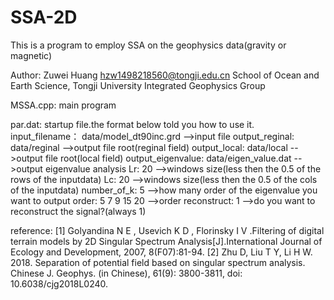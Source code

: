 # SSA-2D
This is a program to employ SSA on the geophysics data(gravity or magnetic)

Author:
Zuwei Huang
hzw1498218560@tongji.edu.cn
School of Ocean and Earth Science, Tongji University
Integrated Geophysics Group

MSSA.cpp: main program

par.dat: startup file.the format below told you how to use it.
input_filename： data/model_dt90inc.grd -->input file
output_reginal: data/reginal -->output file root(reginal field)
output_local: data/local -->output file root(local field)
output_eigenvalue: data/eigen_value.dat -->output eigenvalue analysis
Lr: 20 -->windows size(less then the 0.5 of the rows of the inputdata)
Lc: 20 -->windows size(less then the 0.5 of the cols of the inputdata)
number_of_k: 5 -->how many order of the eigenvalue you want to output
order: 5 7 9 15 20 -->order
reconstruct: 1 -->do you want to reconstruct the signal?(always 1)

reference:
[1] Golyandina N E , Usevich K D , Florinsky I V .Filtering of digital terrain models by 2D Singular Spectrum Analysis[J].International Journal of Ecology and Development, 2007, 8(F07):81-94.
[2] Zhu D, Liu T Y, Li H W. 2018. Separation of potential field based on singular spectrum analysis. Chinese J. Geophys. (in Chinese), 61(9): 3800-3811, doi: 10.6038/cjg2018L0240.
